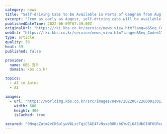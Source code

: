 ```yaml
---
category: news
title: "Self-driving Cabs to be Available in Parts of Gangnam from Aug."
excerpt: "From as early as August, self-driving cabs will be available in parts of Seoul’s Gangnam District.The Seoul Metropolitan Government on Thursday held a test-drive event"
publishedDateTime: 2022-06-09T07:39:00Z
originalUrl: "https://rki.kbs.co.kr/service/news_view.htm?lang=e&Seq_Code=170195"
webUrl: "https://rki.kbs.co.kr/service/news_view.htm?lang=e&Seq_Code=170195"
type: article
quality: 39
heat: 39
published: false

provider:
  name: KBS 원주
  domain: kbs.co.kr

topics:
  - AI in Autos
  - AI

images:
  - url: "https://worldimg.kbs.co.kr/src/images/news/202206/220609130118_70_k.jpg"
    width: 600
    height: 400
    isCached: true

secured: "9NxgqZutm2vCK6ulywV6LscTqiCSAE47vNsxoR8R/bKYwZi6A5UbOlNF6URcAkIHk+QF6mUQpXJHt6EZqW2716C2mifE1ibn0N4XyoHdisGktjFGQ+HFW32dS0cMxwhCa7Ie+UwJT05aqbINO3NITLZEeHs4GVDZ1cx1AkBm5Kok3B7QVB7MkzkVh3HLMmMIXKoyad69KmR4ugbfCaGiCdmS7f3Og7YnBBXt84v5Mte/VNIJ/C3Oc8h4uSklojRlgSFDil1FKJTesCSFwSRJDRILFdqGc4pu9JnyTyt6virhcSLpYcdrtL+sMB2BbAe3+DwV8CcgQeioRLyY2jDUgD35T5CWrQ52ZZt/C3ql3vM=;3ZxYdDflmwpxc6N6PYzphw=="
---
```


